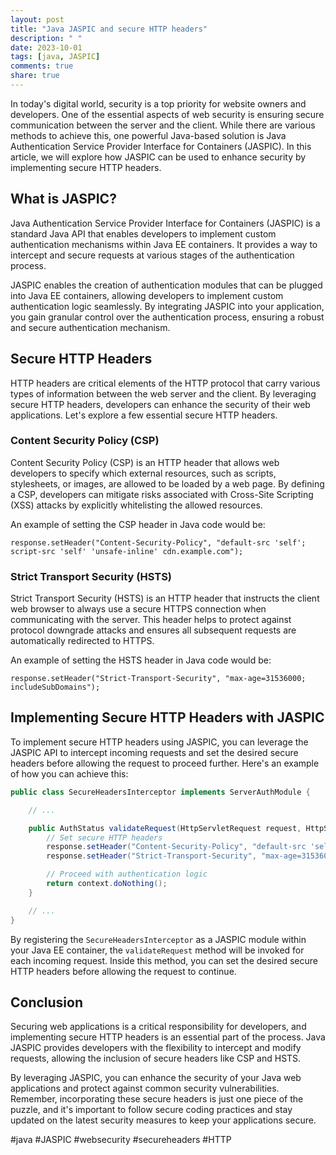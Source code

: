 ```yaml
---
layout: post
title: "Java JASPIC and secure HTTP headers"
description: " "
date: 2023-10-01
tags: [java, JASPIC]
comments: true
share: true
---
```


In today's digital world, security is a top priority for website owners and developers. One of the essential aspects of web security is ensuring secure communication between the server and the client. While there are various methods to achieve this, one powerful Java-based solution is Java Authentication Service Provider Interface for Containers (JASPIC). In this article, we will explore how JASPIC can be used to enhance security by implementing secure HTTP headers.

## What is JASPIC?

Java Authentication Service Provider Interface for Containers (JASPIC) is a standard Java API that enables developers to implement custom authentication mechanisms within Java EE containers. It provides a way to intercept and secure requests at various stages of the authentication process.

JASPIC enables the creation of authentication modules that can be plugged into Java EE containers, allowing developers to implement custom authentication logic seamlessly. By integrating JASPIC into your application, you gain granular control over the authentication process, ensuring a robust and secure authentication mechanism.

## Secure HTTP Headers

HTTP headers are critical elements of the HTTP protocol that carry various types of information between the web server and the client. By leveraging secure HTTP headers, developers can enhance the security of their web applications. Let's explore a few essential secure HTTP headers.

### Content Security Policy (CSP)

Content Security Policy (CSP) is an HTTP header that allows web developers to specify which external resources, such as scripts, stylesheets, or images, are allowed to be loaded by a web page. By defining a CSP, developers can mitigate risks associated with Cross-Site Scripting (XSS) attacks by explicitly whitelisting the allowed resources.

An example of setting the CSP header in Java code would be:

```
response.setHeader("Content-Security-Policy", "default-src 'self'; script-src 'self' 'unsafe-inline' cdn.example.com");
```

### Strict Transport Security (HSTS)

Strict Transport Security (HSTS) is an HTTP header that instructs the client web browser to always use a secure HTTPS connection when communicating with the server. This header helps to protect against protocol downgrade attacks and ensures all subsequent requests are automatically redirected to HTTPS.

An example of setting the HSTS header in Java code would be:

```
response.setHeader("Strict-Transport-Security", "max-age=31536000; includeSubDomains");
```

## Implementing Secure HTTP Headers with JASPIC

To implement secure HTTP headers using JASPIC, you can leverage the JASPIC API to intercept incoming requests and set the desired secure headers before allowing the request to proceed further. Here's an example of how you can achieve this:

```java
public class SecureHeadersInterceptor implements ServerAuthModule {

    // ...

    public AuthStatus validateRequest(HttpServletRequest request, HttpServletResponse response, HttpMessageContext context, Subject subject) {
        // Set secure HTTP headers
        response.setHeader("Content-Security-Policy", "default-src 'self'; script-src 'self' 'unsafe-inline' cdn.example.com");
        response.setHeader("Strict-Transport-Security", "max-age=31536000; includeSubDomains");

        // Proceed with authentication logic
        return context.doNothing();
    }

    // ...
}
```

By registering the `SecureHeadersInterceptor` as a JASPIC module within your Java EE container, the `validateRequest` method will be invoked for each incoming request. Inside this method, you can set the desired secure HTTP headers before allowing the request to continue.

## Conclusion

Securing web applications is a critical responsibility for developers, and implementing secure HTTP headers is an essential part of the process. Java JASPIC provides developers with the flexibility to intercept and modify requests, allowing the inclusion of secure headers like CSP and HSTS.

By leveraging JASPIC, you can enhance the security of your Java web applications and protect against common security vulnerabilities. Remember, incorporating these secure headers is just one piece of the puzzle, and it's important to follow secure coding practices and stay updated on the latest security measures to keep your applications secure.

#java #JASPIC #websecurity #secureheaders #HTTP